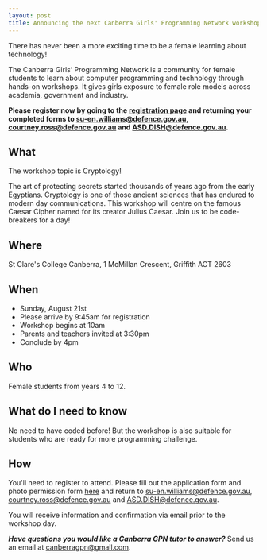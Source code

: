 ```yaml
---
layout: post
title: Announcing the next Canberra Girls' Programming Network workshop for August 21st
---
```


There has never been a more exciting time to be a female learning about technology!

The Canberra Girls’ Programming Network is a community for female students to learn about computer programming and technology through hands-on workshops. It gives girls exposure to female role models across academia, government and industry.

**Please register now by going to the [registration page](/register) and returning your completed forms to [su-en.williams@defence.gov.au](mailto:su-en.williams@defence.gov.au), [courtney.ross@defence.gov.au](mailto:courtney.ross@defence.gov.a) and [ASD.DISH@defence.gov.au](mailto:ASD.DISH@defence.gov.au).**

## What

The workshop topic is Cryptology!

The art of protecting secrets started thousands of years ago from the early Egyptians. Cryptology is one of those ancient sciences that has endured to modern day communications. This workshop will centre on the famous Caesar Cipher named for its creator Julius Caesar. Join us to be code-breakers for a day!

## Where

St Clare's College Canberra, 1 McMillan Crescent, Griffith ACT 2603

## When

* Sunday, August 21st
* Please arrive by 9:45am for registration
* Workshop begins at 10am
* Parents and teachers invited at 3:30pm
* Conclude by 4pm

## Who

Female students from years 4 to 12.

## What do I need to know

No need to have coded before! But the workshop is also suitable for students who are ready for more programming challenge.

## How

You'll need to register to attend. Please fill out the application form and photo permission form [here](/register) and return to [su-en.williams@defence.gov.au](mailto:su-en.williams@defence.gov.au), [courtney.ross@defence.gov.au](mailto:courtney.ross@defence.gov.a) and [ASD.DISH@defence.gov.au](mailto:ASD.DISH@defence.gov.au).

You will receive information and confirmation via email prior to the workshop day.

_**Have questions you would like a Canberra GPN tutor to answer?**_ Send us an email at [canberragpn@gmail.com](mailto:canberragpn@gmail.com).